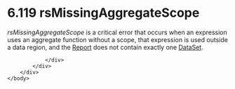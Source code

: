 <html dir="LTR" xmlns:mshelp="http://msdn.microsoft.com/mshelp" xmlns:ddue="http://ddue.schemas.microsoft.com/authoring/2003/5" xmlns:xlink="http://www.w3.org/1999/xlink" xmlns:tool="http://www.microsoft.com/tooltip">
    <head>
        <meta http-equiv="Content-Type" content="text/html; CHARSET=utf-8"></meta>
        <meta name="save" content="history"></meta>
        <title>6.119 rsMissingAggregateScope</title>
        <xml>
            <mshelp:toctitle title="6.119 rsMissingAggregateScope"></mshelp:toctitle>
            <mshelp:rltitle title="[MS-RDL]: rsMissingAggregateScope"></mshelp:rltitle>
            <mshelp:keyword index="A" term="a559ba68-e252-42db-84dc-c61015373e06"></mshelp:keyword>
            <mshelp:attr name="DCSext.ContentType" value="open specification"></mshelp:attr>
            <mshelp:attr name="AssetID" value="a559ba68-e252-42db-84dc-c61015373e06"></mshelp:attr>
            <mshelp:attr name="TopicType" value="kbRef"></mshelp:attr>
            <mshelp:attr name="DCSext.Title" value="[MS-RDL]: rsMissingAggregateScope" />
        </xml>
    </head>
    <body>
        <div id="header">
            <h1 class="heading">6.119 rsMissingAggregateScope</h1>
        </div>
        <div id="mainSection">
            <div id="mainBody">
                <div id="allHistory" class="saveHistory"></div>
                <div id="sectionSection0" class="section" name="collapseableSection">
                    

<p><i>rsMissingAggregateScope</i> is a critical error that
occurs when an expression uses an aggregate function without a scope, that
expression is used outside a data region, and the <a href="6bbaafec-020b-406c-b4e7-5e4318b616cb.md">Report</a> does not contain
exactly one <a href="a14782b0-2e2f-4305-83a3-3de3fd750b6a.md">DataSet</a>.</p>


                </div>
            </div>
        </div>
    </body>
</html>